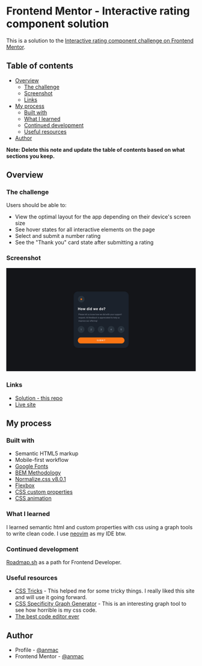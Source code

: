 # Frontend Mentor - Interactive rating component solution

This is a solution to the [Interactive rating component challenge on Frontend Mentor](https://www.frontendmentor.io/challenges/interactive-rating-component-koxpeBUmI).

## Table of contents

- [Overview](#overview)
  - [The challenge](#the-challenge)
  - [Screenshot](#screenshot)
  - [Links](#links)
- [My process](#my-process)
  - [Built with](#built-with)
  - [What I learned](#what-i-learned)
  - [Continued development](#continued-development)
  - [Useful resources](#useful-resources)
- [Author](#author)

**Note: Delete this note and update the table of contents based on what sections you keep.**

## Overview

### The challenge

Users should be able to:

- View the optimal layout for the app depending on their device's screen size
- See hover states for all interactive elements on the page
- Select and submit a number rating
- See the "Thank you" card state after submitting a rating

### Screenshot

![](./screenshot.jpg)

### Links

- [Solution - this repo](#overview)
- [Live site](https://anmac.github.io/frontend-mentor-challenge/newbie/interactive-rating-component-main/)

## My process

### Built with

- Semantic HTML5 markup
- Mobile-first workflow
- [Google Fonts](https://fonts.google.com/)
- [BEM Methodology](https://en.bem.info/methodology/css/)
- [Normalize.css v8.0.1](https://github.com/necolas/normalize.css)
- [Flexbox](https://css-tricks.com/snippets/css/a-guide-to-flexbox/)
- [CSS custom properties](https://css-tricks.com/a-complete-guide-to-custom-properties/)
- [CSS animation](https://css-tricks.com/additive-animation-web-animations-api/)

### What I learned

I learned semantic html and custom properties with css using a graph tools to write clean code. I use [neovim](https://neovim.io/) as my IDE btw.

### Continued development

[Roadmap.sh](https://roadmap.sh) as a path for Frontend Developer.

### Useful resources

- [CSS Tricks](https://css-tricks.com/) - This helped me for some tricky things. I really liked this site and will use it going forward.
- [CSS Specificity Graph Generator](https://jonassebastianohlsson.com/specificity-graph/) - This is an interesting graph tool to see how horrible is my css code.
- [The best code editor ever](https://neovim.io/)

## Author

- Profile - [@anmac](https://github.com/anmac)
- Frontend Mentor - [@anmac](https://www.frontendmentor.io/profile/anmac)
